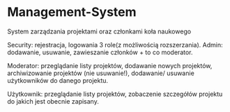 # Management-System
System zarządzania projektami oraz członkami koła naukowego

Security: rejestracja, logowania 3 role(z możliwością rozszerzania).
Admin: dodawanie, usuwanie, zawieszanie członków + to co moderator.

Moderator: przeglądanie listy projektów, dodawanie nowych projektów, archiwizowanie projektów (nie usuwanie!),
dodawanie/ usuwanie użytkowników do danego projektu.

Użytkownik: przeglądanie listy projektów, zobaczenie szczegółów projektu do jakich jest obecnie zapisany.